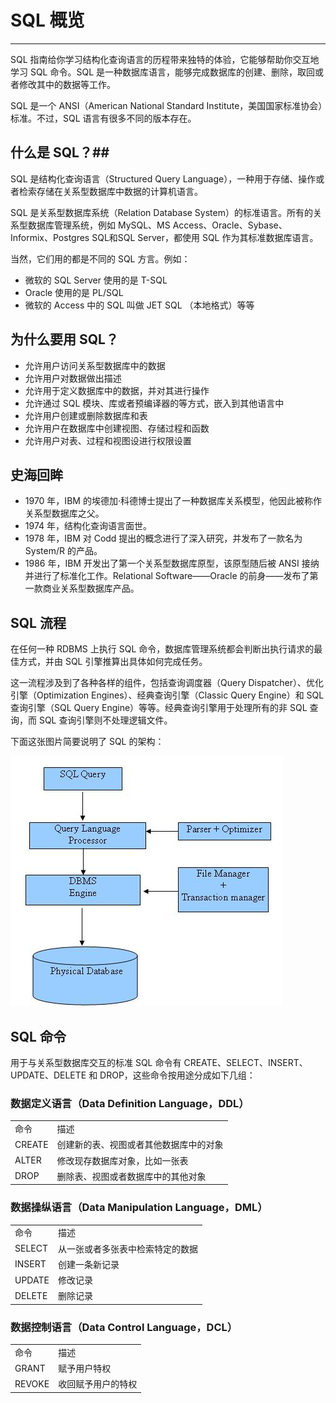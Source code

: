 # SQL 概览 #

----------

SQL 指南给你学习结构化查询语言的历程带来独特的体验，它能够帮助你交互地学习 SQL 命令。SQL 是一种数据库语言，能够完成数据库的创建、删除，取回或者修改其中的数据等工作。

SQL 是一个 ANSI（American National Standard Institute，美国国家标准协会）标准。不过，SQL 语言有很多不同的版本存在。

## 什么是 SQL？##

SQL 是结构化查询语言（Structured Query Language），一种用于存储、操作或者检索存储在关系型数据库中数据的计算机语言。

SQL 是关系型数据库系统（Relation Database System）的标准语言。所有的关系型数据库管理系统，例如 MySQL、MS Access、Oracle、Sybase、Informix、Postgres SQL和SQL Server，都使用 SQL 作为其标准数据库语言。

当然，它们用的都是不同的 SQL 方言。例如：

- 微软的 SQL Server 使用的是 T-SQL
- Oracle 使用的是 PL/SQL
- 微软的 Access 中的 SQL 叫做 JET SQL （本地格式）等等

## 为什么要用 SQL？ ##

- 允许用户访问关系型数据库中的数据
- 允许用户对数据做出描述
- 允许用于定义数据库中的数据，并对其进行操作
- 允许通过 SQL 模块、库或者预编译器的等方式，嵌入到其他语言中
- 允许用户创建或删除数据库和表
- 允许用户在数据库中创建视图、存储过程和函数
- 允许用户对表、过程和视图设进行权限设置

## 史海回眸 ##

- 1970 年，IBM 的埃德加·科德博士提出了一种数据库关系模型，他因此被称作关系型数据库之父。
- 1974 年，结构化查询语言面世。
- 1978 年，IBM 对 Codd 提出的概念进行了深入研究，并发布了一款名为 System/R 的产品。
- 1986 年，IBM 开发出了第一个关系型数据库原型，该原型随后被 ANSI 接纳并进行了标准化工作。Relational Software——Oracle 的前身——发布了第一款商业关系型数据库产品。

## SQL 流程 ##

在任何一种 RDBMS 上执行 SQL 命令，数据库管理系统都会判断出执行请求的最佳方式，并由 SQL 引擎推算出具体如何完成任务。

这一流程涉及到了各种各样的组件，包括查询调度器（Query Dispatcher）、优化引擎（Optimization Engines）、经典查询引擎（Classic Query Engine）和 SQL 查询引擎（SQL Query Engine）等等。经典查询引擎用于处理所有的非 SQL 查询，而 SQL 查询引擎则不处理逻辑文件。

下面这张图片简要说明了 SQL 的架构：

![SQL Architecture](images/sql-architecture.jpg)

## SQL 命令 ##

用于与关系型数据库交互的标准 SQL 命令有 CREATE、SELECT、INSERT、UPDATE、DELETE 和 DROP，这些命令按用途分成如下几组：

### 数据定义语言（Data Definition Language，DDL） ###

<table>
   <tr>
      <td>命令</td>
      <td>描述</td>
   </tr>
   <tr>
      <td>CREATE</td>
      <td>创建新的表、视图或者其他数据库中的对象</td>
   </tr>
   <tr>
      <td>ALTER</td>
      <td>修改现存数据库对象，比如一张表</td>
   </tr>
   <tr>
      <td>DROP</td>
      <td>删除表、视图或者数据库中的其他对象</td>
   </tr>
</table>

### 数据操纵语言（Data Manipulation Language，DML） ###

<table>
   <tr>
      <td>命令</td>
      <td>描述</td>
   </tr>
   <tr>
      <td>SELECT</td>
      <td>从一张或者多张表中检索特定的数据</td>
   </tr>
   <tr>
      <td>INSERT</td>
      <td>创建一条新记录</td>
   </tr>
   <tr>
      <td>UPDATE</td>
      <td>修改记录</td>
   </tr>
   <tr>
      <td>DELETE</td>
      <td>删除记录</td>
   </tr>
</table>

### 数据控制语言（Data Control Language，DCL） ###

<table>
   <tr>
      <td>命令</td>
      <td>描述</td>
   </tr>
   <tr>
      <td>GRANT</td>
      <td>赋予用户特权</td>
   </tr>
   <tr>
      <td>REVOKE</td>
      <td>收回赋予用户的特权</td>
   </tr>
</table>